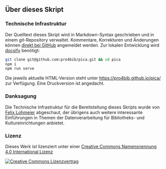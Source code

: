 ## Über dieses Skript

### Technische Infrastruktur

Der Quelltext dieses Skript wird in Markdown-Syntax geschrieben und in einem git-Repository verwaltet. Kommentare, Korrekturen und Änderungen können [direkt bei GitHub](https://github.com/pro4bib/pica) angemeldet werden. Zur lokalen Entwicklung wird [docsify](https://docsify.js.org/) benötigt:

~~~bash
git clone git@github.com:pro4bib/pica.git && cd pica
npm i
npm run serve
~~~

Die jeweils aktuelle HTML-Version steht unter <https://pro4bib.github.io/pica/> zur Verfügung. Eine Druckversion ist angedacht.

### Danksagung

Die Technische Infrastruktur für die Bereitstellung dieses Skripts wurde von [Felix Lohmeier](https://felixlohmeier.de/) abgeschaut, der übrigens auch weitere interessante Einführungen in Themen der Datenverarbeitung für Bibliotheks- und Kultureinrichtungen anbietet.

### Lizenz

Dieses Werk ist lizenziert unter einer [Creative Commons Namensnennung 4.0 International Lizenz](http://creativecommons.org/licenses/by/4.0/)

[![Creative Commons Lizenzvertrag](https://i.creativecommons.org/l/by/4.0/88x31.png)](http://creativecommons.org/licenses/by/4.0/)
